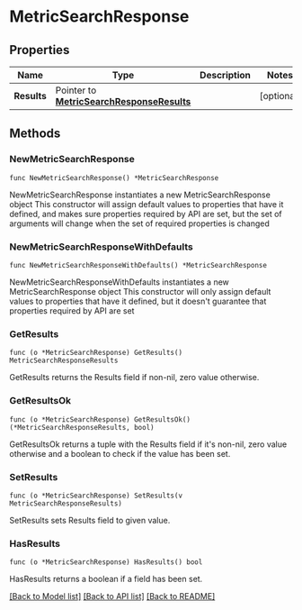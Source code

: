 # MetricSearchResponse

## Properties

Name | Type | Description | Notes
------------ | ------------- | ------------- | -------------
**Results** | Pointer to [**MetricSearchResponseResults**](MetricSearchResponse_results.md) |  | [optional] 

## Methods

### NewMetricSearchResponse

`func NewMetricSearchResponse() *MetricSearchResponse`

NewMetricSearchResponse instantiates a new MetricSearchResponse object
This constructor will assign default values to properties that have it defined,
and makes sure properties required by API are set, but the set of arguments
will change when the set of required properties is changed

### NewMetricSearchResponseWithDefaults

`func NewMetricSearchResponseWithDefaults() *MetricSearchResponse`

NewMetricSearchResponseWithDefaults instantiates a new MetricSearchResponse object
This constructor will only assign default values to properties that have it defined,
but it doesn't guarantee that properties required by API are set

### GetResults

`func (o *MetricSearchResponse) GetResults() MetricSearchResponseResults`

GetResults returns the Results field if non-nil, zero value otherwise.

### GetResultsOk

`func (o *MetricSearchResponse) GetResultsOk() (*MetricSearchResponseResults, bool)`

GetResultsOk returns a tuple with the Results field if it's non-nil, zero value otherwise
and a boolean to check if the value has been set.

### SetResults

`func (o *MetricSearchResponse) SetResults(v MetricSearchResponseResults)`

SetResults sets Results field to given value.

### HasResults

`func (o *MetricSearchResponse) HasResults() bool`

HasResults returns a boolean if a field has been set.


[[Back to Model list]](../README.md#documentation-for-models) [[Back to API list]](../README.md#documentation-for-api-endpoints) [[Back to README]](../README.md)


